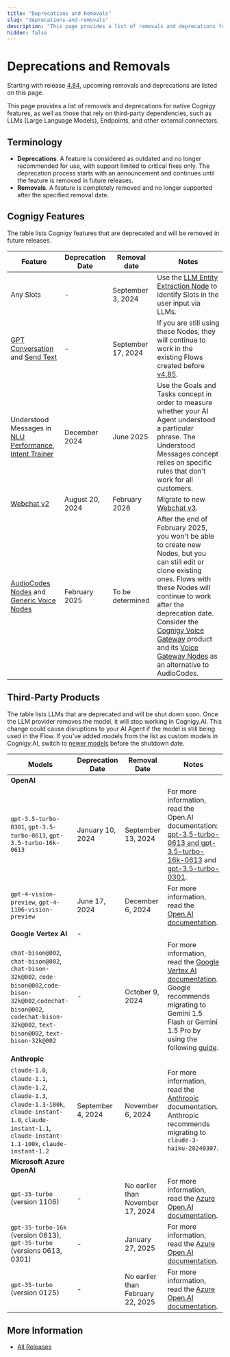 ```yaml
---
title: "Deprecations and Removals"
slug: "deprecations-and-removals"
description: "This page provides a list of removals and deprecations for native Cognigy features, as well as those that rely on third-party dependencies, such as LLMs (Large Language Models), Endpoints, and other external connectors."
hidden: false
---
```


# Deprecations and Removals

Starting with release [4.84](4.84.md), upcoming removals and deprecations are listed on this page.

This page provides a list of removals and deprecations for native Cognigy features,
as well as those that rely on third-party dependencies, such as LLMs (Large Language Models), Endpoints,
and other external connectors.

## Terminology

- **Deprecations**. A feature is considered as outdated and no longer recommended for use, with support limited to critical fixes only. The deprecation process starts with an announcement and continues until the feature is removed in future releases.
- **Removals**. A feature is completely removed and no longer supported after the specified removal date.

## Cognigy Features

The table lists Cognigy features that are deprecated and will be removed in future releases.

| Feature                                                                                                                                                     | Deprecation Date | Removal date       | Notes                                                                                                                                                                                                                                                                                                                                                                                                |
|-------------------------------------------------------------------------------------------------------------------------------------------------------------|------------------|--------------------|------------------------------------------------------------------------------------------------------------------------------------------------------------------------------------------------------------------------------------------------------------------------------------------------------------------------------------------------------------------------------------------------------|
| Any Slots                                                                                                                                                   | -                | September 3, 2024  | Use the [LLM Entity Extraction Node](../ai/build/node-reference/other-nodes/llm-entity-extract.md) to identify Slots in the user input via LLMs.                                                                                                                                                                                                                                                     |
| [GPT Conversation](../ai/build/node-reference/service/gpt-conversation.md) and [Send Text](../ai/build/node-reference/basic/send-text.md)                   | -                | September 17, 2024 | If you are still using these Nodes, they will continue to work in the existing Flows created before [v4.85](4.85.md).                                                                                                                                                                                                                                                                                |   
| Understood Messages in [NLU Performance](../insights/dashboards/nlu-performance.md), [Intent Trainer](../ai/train/intent-trainer.md)                        | December 2024    | June 2025          | Use the Goals and Tasks concept in order to measure whether your AI Agent understood a particular phrase. The Understood Messages concept relies on specific rules that don't work for all customers.                                                                                                                                                                                                |
| [Webchat v2](../webchat/v2/overview.md)                                                                                                                     | August 20, 2024  | February 2026      | Migrate to new [Webchat v3](../webchat/migration.md).                                                                                                                                                                                                                                                                                                                                                |
| [AudioCodes Nodes](../ai/build/node-reference/voice/audiocodes/overview.md) and [Generic Voice Nodes](../ai/build/node-reference/voice/generic/overview.md) | February 2025    | To be determined   | After the end of February 2025, you won't be able to create new Nodes, but you can still edit or clone existing ones. Flows with these Nodes will continue to work after the deprecation date. Consider the [Cognigy Voice Gateway](../voice-gateway/overview.md) product and its [Voice Gateway Nodes](../ai/build/node-reference/voice/voice-gateway/overview.md) as an alternative to AudioCodes. |

## Third-Party Products

The table lists LLMs that are deprecated and will be shut down soon. 
Once the LLM provider removes the model, it will stop working in Cognigy.AI. 
This change could cause disruptions to your AI Agent if the model is still being used in the Flow.
If you've added models from the list as custom models in Cognigy.AI, switch to [newer models](../ai/empower/llms/model-support-by-feature.md) before the shutdown date.

| Models                                                                                                                                                                                 | Deprecation Date  | Removal Date                      | Notes                                                                                                                                                                                                                                                                                                                                | 
|----------------------------------------------------------------------------------------------------------------------------------------------------------------------------------------|-------------------|-----------------------------------|--------------------------------------------------------------------------------------------------------------------------------------------------------------------------------------------------------------------------------------------------------------------------------------------------------------------------------------|
| **OpenAI**                                                                                                                                                                             |                   |                                   |                                                                                                                                                                                                                                                                                                                                      |
| `gpt-3.5-turbo-0301`, `gpt-3.5-turbo-0613`, `gpt-3.5-turbo-16k-0613`                                                                                                                   | January 10, 2024  | September 13, 2024                | For more information, read the Open.AI documentation: [gpt-3.5-turbo-0613 and gpt-3.5-turbo-16k-0613](https://platform.openai.com/docs/deprecations/2023-11-06-chat-model-updates) and [gpt-3.5-turbo-0301](https://platform.openai.com/docs/deprecations/2023-06-13-updated-chat-models).                                           | 
| `gpt-4-vision-preview`, `gpt-4-1106-vision-preview`                                                                                                                                    | June 17, 2024     | December 6, 2024                  | For more information, read the [Open.AI documentation](https://platform.openai.com/docs/deprecations/2024-06-06-gpt-4-32k-and-vision-preview-models).                                                                                                                                                                                |
| **Google Vertex AI**                                                                                                                                                                   | -                 |                                   |                                                                                                                                                                                                                                                                                                                                      |                                                                                                                                                                                                                                                                                            |
| `chat-bison@002`, `chat-bison@002`, `chat-bison-32k@002`, `code-bison@002`,`code-bison-32k@002`,`codechat-bison@002`, `codechat-bison-32k@002`, `text-bison@002`, `text-bison-32k@002` | -                 | October 9, 2024                   | For more information, read the [Google Vertex AI documentation](https://cloud.google.com/vertex-ai/generative-ai/docs/legacy/legacy-models). Google recommends migrating to Gemini 1.5 Flash or Gemini 1.5 Pro by using the following [guide](https://cloud.google.com/vertex-ai/generative-ai/docs/migrate/migrate-palm-to-gemini). |
| **Anthropic**                                                                                                                                                                          |                   |                                   |                                                                                                                                                                                                                                                                                                                                      |
| `claude-1.0`, `claude-1.1`, `claude-1.2`, `claude-1.3`, `claude-1.3-100k`, `claude-instant-1.0`, `claude-instant-1.1`, `claude-instant-1.1-100k`, `claude-instant-1.2`                 | September 4, 2024 | November 6, 2024                  | For more information, read the [Anthropic](https://docs.anthropic.com/en/docs/resources/model-deprecations#2024-09-04-claude-1-and-instant-models) documentation. Anthropic recommends migrating to `claude-3-haiku-20240307`.                                                                                                       |
| **Microsoft Azure OpenAI**                                                                                                                                                             |                   |                                   |                                                                                                                                                                                                                                                                                                                                      |                                                                                                                                                                                                                                                                                                                                     |
| `gpt-35-turbo` (version 1106)                                                                                                                                                          | -                 | No earlier than November 17, 2024 | For more information, read the [Azure Open.AI documentation](https://learn.microsoft.com/en-us/azure/ai-services/openai/concepts/model-retirements#current-models).                                                                                                                                                                  |
| `gpt-35-turbo-16k` (version 0613), `gpt-35-turbo` (versions 0613, 0301)                                                                                                                | -                 | January 27, 2025                  | For more information, read the [Azure Open.AI documentation](https://learn.microsoft.com/en-us/azure/ai-services/openai/concepts/model-retirements#current-models).                                                                                                                                                                  |
| `gpt-35-turbo` (version 0125)                                                                                                                                                          | -                 | No earlier than February 22, 2025 | For more information, read the [Azure Open.AI documentation](https://learn.microsoft.com/en-us/azure/ai-services/openai/concepts/model-retirements#current-models).                                                                                                                                                                  |

## More Information

- [All Releases](index.md)